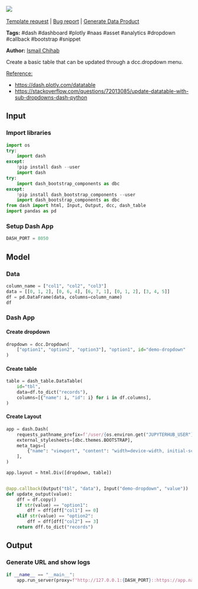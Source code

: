 <a href="https://app.naas.ai/user-redirect/naas/downloader?url=https://raw.githubusercontent.com/jupyter-naas/awesome-notebooks/master/Dash/Dash_Create_Datatable_With_Dropdown.ipynb" target="_parent"><img src="https://naasai-public.s3.eu-west-3.amazonaws.com/open_in_naas.svg"/></a><br><br><a href="https://github.com/jupyter-naas/awesome-notebooks/issues/new?assignees=&labels=&template=template-request.md&title=Tool+-+Action+of+the+notebook+">Template request</a> | <a href="https://github.com/jupyter-naas/awesome-notebooks/issues/new?assignees=&labels=bug&template=bug_report.md&title=Dash+-+Create+Datatable+With+Dropdown:+Error+short+description">Bug report</a> | <a href="https://app.naas.ai/user-redirect/naas/downloader?url=https://raw.githubusercontent.com/jupyter-naas/awesome-notebooks/master/Naas/Naas_Start_data_product.ipynb" target="_parent">Generate Data Product</a>

**Tags:** #dash #dashboard #plotly #naas #asset #analytics #dropdown #callback #bootstrap #snippet

**Author:** [Ismail Chihab](https://www.linkedin.com/in/ismail-chihab-4b0a04202/)

Create a basic table that can be updated through a dcc.dropdown menu.

<u>Reference:</u>
- https://dash.plotly.com/datatable
- https://stackoverflow.com/questions/72013085/update-datatable-with-sub-dropdowns-dash-python

## Input

### Import libraries


```python
import os
try:
    import dash
except:
    !pip install dash --user
    import dash
try:
    import dash_bootstrap_components as dbc
except:
    !pip install dash_bootstrap_components --user
    import dash_bootstrap_components as dbc
from dash import html, Input, Output, dcc, dash_table
import pandas as pd
```

### Setup Dash App


```python
DASH_PORT = 8050
```

## Model

### Data


```python
column_name = ["col1", "col2", "col3"]
data = [[0, 1, 2], [0, 6, 4], [6, 7, 1], [0, 1, 2], [3, 4, 5]]
df = pd.DataFrame(data, columns=column_name)
df
```

### Dash App

#### Create dropdown


```python
dropdown = dcc.Dropdown(
    ["option1", "option2", "option3"], "option1", id="demo-dropdown"
)
```

#### Create table


```python
table = dash_table.DataTable(
    id="tbl",
    data=df.to_dict("records"),
    columns=[{"name": i, "id": i} for i in df.columns],
)
```

#### Create Layout


```python
app = dash.Dash(
    requests_pathname_prefix=f'/user/{os.environ.get("JUPYTERHUB_USER")}/proxy/{DASH_PORT}/',
    external_stylesheets=[dbc.themes.BOOTSTRAP],
    meta_tags=[
        {"name": "viewport", "content": "width=device-width, initial-scale=1.0"}
    ],
)

app.layout = html.Div([dropdown, table])


@app.callback(Output("tbl", "data"), Input("demo-dropdown", "value"))
def update_output(value):
    dff = df.copy()
    if str(value) == "option1":
        dff = dff[dff["col1"] == 0]
    elif str(value) == "option2":
        dff = dff[dff["col2"] == 3]
    return dff.to_dict("records")
```

## Output

### Generate URL and show logs


```python
if __name__ == "__main__":
    app.run_server(proxy=f"http://127.0.0.1:{DASH_PORT}::https://app.naas.ai")
```
